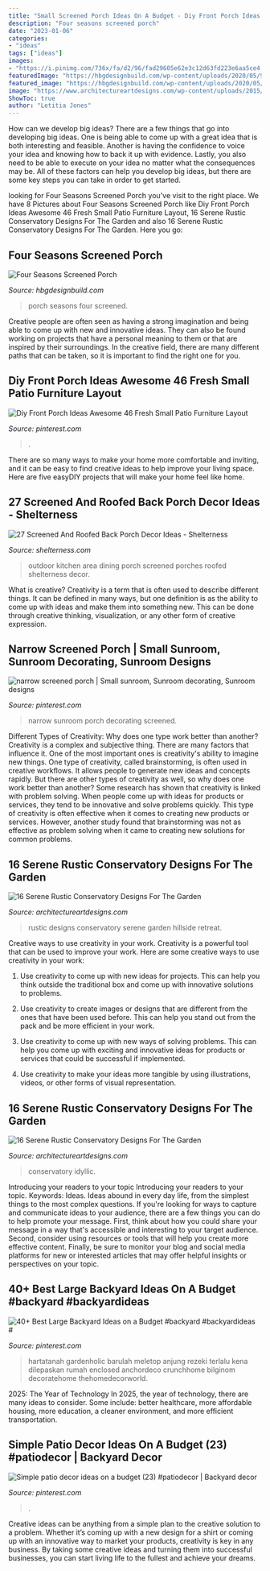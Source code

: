 ```yaml
---
title: "Small Screened Porch Ideas On A Budget - Diy Front Porch Ideas Awesome 46 Fresh Small Patio Furniture Layout"
description: "Four seasons screened porch"
date: "2023-01-06"
categories:
- "ideas"
tags: ["ideas"]
images:
- "https://i.pinimg.com/736x/fa/d2/96/fad29605e62e3c12d63fd223e6aa5ce4.jpg"
featuredImage: "https://hbgdesignbuild.com/wp-content/uploads/2020/05/SR2_1032.jpg"
featured_image: "https://hbgdesignbuild.com/wp-content/uploads/2020/05/SR2_1032.jpg"
image: "https://www.architectureartdesigns.com/wp-content/uploads/2015/05/16-Serene-Rustic-Conservatory-Designs-For-The-Garden-2-630x948.jpg"
ShowToc: true
author: "Letitia Jones"
---
```



How can we develop big ideas?
There are a few things that go into developing big ideas. One is being able to come up with a great idea that is both interesting and feasible. Another is having the confidence to voice your idea and knowing how to back it up with evidence. Lastly, you also need to be able to execute on your idea no matter what the consequences may be. All of these factors can help you develop big ideas, but there are some key steps you can take in order to get started.

	

		
looking for Four Seasons Screened Porch you've visit to the right place. We have 8 Pictures about Four Seasons Screened Porch like Diy Front Porch Ideas Awesome 46 Fresh Small Patio Furniture Layout, 16 Serene Rustic Conservatory Designs For The Garden and also 16 Serene Rustic Conservatory Designs For The Garden. Here you go:
		
    
## Four Seasons Screened Porch

<img loading=lazy src="https://hbgdesignbuild.com/wp-content/uploads/2020/05/SR2_1032.jpg" onerror="this.onerror=null;this.src='https://tse3.mm.bing.net/th?id=OIP.aVXQIjVgsyi5qRp74o7l4AHaLH&amp;pid=15.1';" alt="Four Seasons Screened Porch">

_Source: hbgdesignbuild.com_

>porch seasons four screened. 

	

Creative people are often seen as having a strong imagination and being able to come up with new and innovative ideas. They can also be found working on projects that have a personal meaning to them or that are inspired by their surroundings. In the creative field, there are many different paths that can be taken, so it is important to find the right one for you.

    
## Diy Front Porch Ideas Awesome 46 Fresh Small Patio Furniture Layout

<img loading=lazy src="https://i.pinimg.com/736x/fa/d2/96/fad29605e62e3c12d63fd223e6aa5ce4.jpg" onerror="this.onerror=null;this.src='https://tse3.mm.bing.net/th?id=OIP.NbulRDpzrfMdobKkAHAm-gHaLH&amp;pid=15.1';" alt="Diy Front Porch Ideas Awesome 46 Fresh Small Patio Furniture Layout">

_Source: pinterest.com_

>. 

	

There are so many ways to make your home more comfortable and inviting, and it can be easy to find creative ideas to help improve your living space. Here are five easyDIY projects that will make your home feel like home.

    
## 27 Screened And Roofed Back Porch Decor Ideas - Shelterness

<img loading=lazy src="http://i.shelterness.com/2016/08/20-outdoor-kitchen-and-dining-area.jpg" onerror="this.onerror=null;this.src='https://tse3.mm.bing.net/th?id=OIP.MnQ5vJk_NprIU4cUsg-daQHaJ4&amp;pid=15.1';" alt="27 Screened And Roofed Back Porch Decor Ideas - Shelterness">

_Source: shelterness.com_

>outdoor kitchen area dining porch screened porches roofed shelterness decor. 

	

What is creative?
Creativity is a term that is often used to describe different things. It can be defined in many ways, but one definition is as the ability to come up with ideas and make them into something new. This can be done through creative thinking, visualization, or any other form of creative expression.

    
## Narrow Screened Porch | Small Sunroom, Sunroom Decorating, Sunroom Designs

<img loading=lazy src="https://i.pinimg.com/736x/04/4c/1b/044c1bd8496546656f90f54f2f263cb2.jpg" onerror="this.onerror=null;this.src='https://tse4.mm.bing.net/th?id=OIP.DJ1gjRZaOdvxjb-3QCs7oAHaLI&amp;pid=15.1';" alt="narrow screened porch | Small sunroom, Sunroom decorating, Sunroom designs">

_Source: pinterest.com_

>narrow sunroom porch decorating screened. 

	

Different Types of Creativity: Why does one type work better than another?
Creativity is a complex and subjective thing. There are many factors that influence it. One of the most important ones is creativity's ability to imagine new things. One type of creativity, called brainstorming, is often used in creative workflows. It allows people to generate new ideas and concepts rapidly. But there are other types of creativity as well, so why does one work better than another?
Some research has shown that creativity is linked with problem solving. When people come up with ideas for products or services, they tend to be innovative and solve problems quickly. This type of creativity is often effective when it comes to creating new products or services. However, another study found that brainstorming was not as effective as problem solving when it came to creating new solutions for common problems.

    
## 16 Serene Rustic Conservatory Designs For The Garden

<img loading=lazy src="https://www.architectureartdesigns.com/wp-content/uploads/2015/05/16-Serene-Rustic-Conservatory-Designs-For-The-Garden-2-630x948.jpg" onerror="this.onerror=null;this.src='https://tse1.mm.bing.net/th?id=OIP.2jR1_l4JxBpJmIrLUC6N0QHaLJ&amp;pid=15.1';" alt="16 Serene Rustic Conservatory Designs For The Garden">

_Source: architectureartdesigns.com_

>rustic designs conservatory serene garden hillside retreat. 

	

Creative ways to use creativity in your work.
Creativity is a powerful tool that can be used to improve your work. Here are some creative ways to use creativity in your work:
1. Use creativity to come up with new ideas for projects. This can help you think outside the traditional box and come up with innovative solutions to problems.

2. Use creativity to create images or designs that are different from the ones that have been used before. This can help you stand out from the pack and be more efficient in your work.

3. Use creativity to come up with new ways of solving problems. This can help you come up with exciting and innovative ideas for products or services that could be successful if implemented.

4. Use creativity to make your ideas more tangible by using illustrations, videos, or other forms of visual representation.

    
## 16 Serene Rustic Conservatory Designs For The Garden

<img loading=lazy src="https://www.architectureartdesigns.com/wp-content/uploads/2015/05/16-Serene-Rustic-Conservatory-Designs-For-The-Garden-8.jpg" onerror="this.onerror=null;this.src='https://tse2.mm.bing.net/th?id=OIP.35FD0Bbe1S4x9o6DZA13VQHaE8&amp;pid=15.1';" alt="16 Serene Rustic Conservatory Designs For The Garden">

_Source: architectureartdesigns.com_

>conservatory idyllic. 

	

Introducing your readers to your topic
Introducing your readers to your topic. Keywords: Ideas. Ideas abound in every day life, from the simplest things to the most complex questions. If you're looking for ways to capture and communicate ideas to your audience, there are a few things you can do to help promote your message. First, think about how you could share your message in a way that's accessible and interesting to your target audience. Second, consider using resources or tools that will help you create more effective content. Finally, be sure to monitor your blog and social media platforms for new or interested articles that may offer helpful insights or perspectives on your topic.

    
## 40+ Best Large Backyard Ideas On A Budget #backyard #backyardideas #

<img loading=lazy src="https://i.pinimg.com/736x/40/9a/a7/409aa78cdb13c5255dd88af2e66de434.jpg" onerror="this.onerror=null;this.src='https://tse1.mm.bing.net/th?id=OIP.Pa22gXpHpX0KPHjLGT4N4QHaLH&amp;pid=15.1';" alt="40+ Best Large Backyard Ideas on a Budget #backyard #backyardideas #">

_Source: pinterest.com_

>hartatanah gardenholic barulah meletop anjung rezeki terlalu kena dilepaskan rumah enclosed anchordeco crunchhome bilginom decoratehome thehomedecorworld. 

	

2025: The Year of Technology
In 2025, the year of technology, there are many ideas to consider. Some include: better healthcare, more affordable housing, more education, a cleaner environment, and more efficient transportation.

    
## Simple Patio Decor Ideas On A Budget (23) #patiodecor | Backyard Decor

<img loading=lazy src="https://i.pinimg.com/736x/9a/9f/8d/9a9f8df27c07ad5192cf58a5c76ac961.jpg" onerror="this.onerror=null;this.src='https://tse1.mm.bing.net/th?id=OIP.cd2AbsLn42V2mSmb8jgmGgHaLH&amp;pid=15.1';" alt="Simple patio decor ideas on a budget (23) #patiodecor | Backyard decor">

_Source: pinterest.com_

>. 

	

Creative ideas can be anything from a simple plan to the creative solution to a problem. Whether it’s coming up with a new design for a shirt or coming up with an innovative way to market your products, creativity is key in any business. By taking some creative ideas and turning them into successful businesses, you can start living life to the fullest and achieve your dreams.

